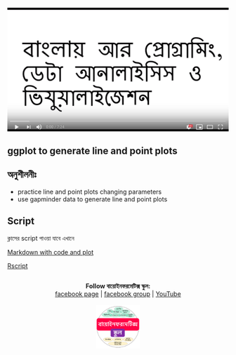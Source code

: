 [![Everything Is AWESOME](../files/youtube.png)](https://youtu.be/N43X6vSZQ7E "Everything Is AWESOME")

## ggplot to generate line and point plots


## অনুশীলনীঃ 

- practice line and point plots changing parameters
- use gapminder data to generate line and point plots

## Script

ক্লাসের script পাওয়া যাবে এখানে

[Markdown with code and plot](https://github.com/Rashedul/R-Tutorials/blob/master/scripts/Lec-14.md) 

[Rscript](https://github.com/Rashedul/R-Tutorials/blob/master/scripts/Lec-14.R) 


## 

##


<p align="center">
  <b>Follow বায়োইনফরমেটিক্স স্কুল:</b><br>
  <a href="https://www.facebook.com/%E0%A6%AC%E0%A6%BE%E0%A6%AF%E0%A6%BC%E0%A7%8B%E0%A6%87%E0%A6%A8%E0%A6%AB%E0%A6%B0%E0%A6%AE%E0%A7%87%E0%A6%9F%E0%A6%BF%E0%A6%95%E0%A7%8D%E0%A6%B8-%E0%A6%B8%E0%A7%8D%E0%A6%95%E0%A7%81%E0%A6%B2-575599666193690/">facebook page</a> |
  <a href="https://www.facebook.com/groups/390262838074549/">facebook group</a> |
  <a href="https://www.youtube.com/channel/UCm-8CdrvGi2SjLEOUSCztIg?view_as=subscriber">YouTube</a>
  <br><br>
  <img src="../files/logo.png" height="100" width="100">
</p>